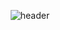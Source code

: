 <div align="center">

![header](https://capsule-render.vercel.app/api?type=waving&color=auto&height=300&section=header&text=BaeSeok&fontSize=90)

<!--<table>
<tr>
<td align="center" colspan="2">


![GitHub stats](https://github-readme-stats.vercel.app/api?username=BaeSeok&show_icons=true&theme=radical)

---
</td>
</tr>
<tr>
<td align="center" valign="top" width="58%">

[![BaeSeok's GitHub stats](https://github-readme-stats.vercel.app/api?username=cardroid&count_private=true&show_icons=true&theme=radical)](https://github.com/BaeSeokkim)

[![BaeSeok's wakatime stats](https://github-readme-stats.vercel.app/api/wakatime?username=96edd70f-15d3-4d1e-acdd-7deed78dbe54&layout=compact&theme=radical)](https://github.com/BaeSeokkim)
---

[![Solved.ac profile](http://mazassumnida.wtf/api/v2/generate_badge?boj=qotjr0151)](https://solved.ac/qotjr0151)

- 👋 Hi, I’m @BaeSeok
- 👀 I’m interested in ...
- 🌱 I’m currently learning ...
- 💞️ I’m looking to collaborate on ...
- 📫 How to reach me ...
- 😄 Pronouns: ...
- ⚡ Fun fact: ...

<!---
BaeSeokim/BaeSeokim is a ✨ special ✨ repository because its `README.md` (this file) appears on your GitHub profile.
You can click the Preview link to take a look at your changes.
--->
